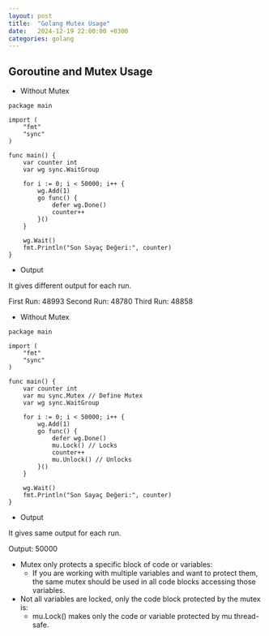 ```yaml
---
layout: post
title:  "Golang Mutex Usage"
date:   2024-12-19 22:00:00 +0300
categories: golang
---
```


## Goroutine and Mutex Usage

* Without Mutex

```golang
package main

import (
	"fmt"
	"sync"
)

func main() {
	var counter int
	var wg sync.WaitGroup

	for i := 0; i < 50000; i++ {
		wg.Add(1)
		go func() {
			defer wg.Done()
			counter++
		}()
	}

	wg.Wait()
	fmt.Println("Son Sayaç Değeri:", counter)
}
```

* Output

It gives different output for each run.

First Run: 48993
Second Run: 48780
Third Run: 48858

* Without Mutex

```golang
package main

import (
	"fmt"
	"sync"
)

func main() {
	var counter int
	var mu sync.Mutex // Define Mutex
	var wg sync.WaitGroup

	for i := 0; i < 50000; i++ {
		wg.Add(1)
		go func() {
			defer wg.Done()
			mu.Lock() // Locks
			counter++
			mu.Unlock() // Unlocks
		}()
	}

	wg.Wait()
	fmt.Println("Son Sayaç Değeri:", counter)
}
```

* Output

It gives same output for each run.

Output: 50000

* Mutex only protects a specific block of code or variables:
  * If you are working with multiple variables and want to protect them, the same mutex should be used in all code blocks accessing those variables.
* Not all variables are locked, only the code block protected by the mutex is:
  * mu.Lock() makes only the code or variable protected by mu thread-safe.
